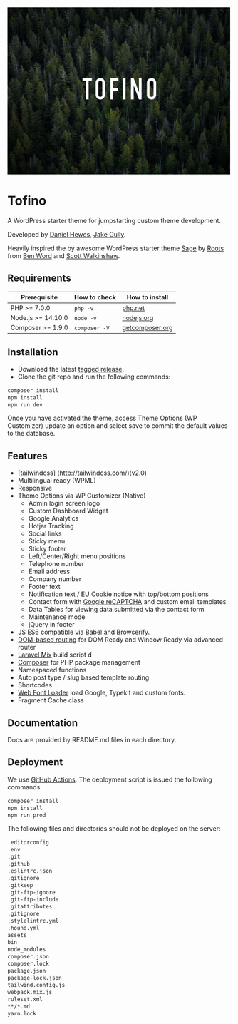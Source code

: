 <img src="https://raw.githubusercontent.com/creativedotdesign/tofino/master/screenshot.png" alt="Tofino" width="500">

# Tofino

A WordPress starter theme for jumpstarting custom theme development.

Developed by [Daniel Hewes](https://github.com/danimalweb), [Jake Gully](https://github.com/mrchimp).

Heavily inspired the by awesome WordPress starter theme [Sage](https://github.com/roots/sage) by [Roots](https://github.com/roots) from [Ben Word](https://github.com/retlehs) and [Scott Walkinshaw](https://github.com/swalkinshaw).

## Requirements

| Prerequisite              | How to check  | How to install                                  |
| ------------------------- | ------------- | ----------------------------------------------- |
| PHP >= 7.0.0              | `php -v`      | [php.net](http://php.net/manual/en/install.php) |
| Node.js >= 14.10.0        | `node -v`     | [nodejs.org](http://nodejs.org/)                |
| Composer >= 1.9.0	        | `composer -V` | [getcomposer.org](http://getcomposer.org)       |

## Installation

* Download the latest [tagged release](https://github.com/creativedotdesign/tofino/releases).
* Clone the git repo and run the following commands:

```
composer install
npm install
npm run dev
```

Once you have activated the theme, access Theme Options (WP Customizer) update an option and select save to commit the default values to the database.

## Features

* [tailwindcss] (http://tailwindcss.com/)(v2.0)
* Multilingual ready (WPML)
* Responsive
* Theme Options via WP Customizer (Native)
	* Admin login screen logo
	* Custom Dashboard Widget
	* Google Analytics
	* Hotjar Tracking
	* Social links
	* Sticky menu
	* Sticky footer
	* Left/Center/Right menu positions
	* Telephone number
	* Email address
	* Company number
	* Footer text
	* Notification text / EU Cookie notice with top/bottom positions
	* Contact form with [Google reCAPTCHA](https://www.google.com/recaptcha) and custom email templates
	* Data Tables for viewing data submitted via the contact form
	* Maintenance mode
	* jQuery in footer
* JS ES6 compatible via Babel and Browserify.
* [DOM-based routing](http://goo.gl/EUTi53) for DOM Ready and Window Ready via advanced router
* [Laravel Mix](https://laravel-mix.com/) build script d
* [Composer](https://getcomposer.org/) for PHP package management
* Namespaced functions
* Auto post type / slug based template routing
* Shortcodes
* [Web Font Loader](https://github.com/typekit/webfontloader) load Google, Typekit and custom fonts.
* Fragment Cache class

## Documentation

Docs are provided by README.md files in each directory.

## Deployment

We use [GitHub Actions](https://github.com/features/actions). The deployment script is issued the following commands:

```
composer install
npm install
npm run prod
```

The following files and directories should not be deployed on the server:

```
.editorconfig
.env
.git
.github
.eslintrc.json
.gitignore
.gitkeep
.git-ftp-ignore
.git-ftp-include
.gitattributes
.gitignore
.stylelintrc.yml
.hound.yml
assets
bin
node_modules
composer.json
composer.lock
package.json
package-lock.json
tailwind.config.js
webpack.mix.js
ruleset.xml
**/*.md
yarn.lock
```
